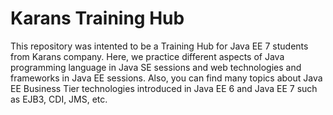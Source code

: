 Karans Training Hub
===================

This repository was intented to be a Training Hub for Java EE 7 students from 
Karans company. Here, we practice different aspects of Java programming language 
in Java SE sessions and web technologies and frameworks in Java EE sessions. Also,
you can find many topics about Java EE Business Tier technologies introduced in
Java EE 6 and Java EE 7 such as EJB3, CDI, JMS, etc.
